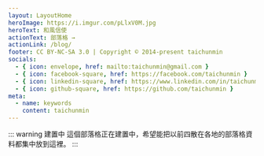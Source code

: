 ```yaml
---
layout: LayoutHome
heroImage: https://i.imgur.com/pLlxV0M.jpg
heroText: 和風信使
actionText: 部落格 →
actionLink: /blog/
footer: CC BY-NC-SA 3.0 | Copyright © 2014-present taichunmin
socials:
  - { icon: envelope, href: mailto:taichunmin@gmail.com }
  - { icon: facebook-square, href: https://facebook.com/taichunmin }
  - { icon: linkedin-square, href: https://www.linkedin.com/in/taichunmin/ }
  - { icon: github-square, href: https://github.com/taichunmin }
meta:
  - name: keywords
    content: taichunmin
---
```

::: warning 建置中
這個部落格正在建置中，希望能把以前四散在各地的部落格資料都集中放到這裡。
:::